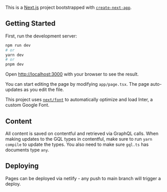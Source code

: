 This is a [Next.js](https://nextjs.org/) project bootstrapped with [`create-next-app`](https://github.com/vercel/next.js/tree/canary/packages/create-next-app).

## Getting Started

First, run the development server:

```bash
npm run dev
# or
yarn dev
# or
pnpm dev
```

Open [http://localhost:3000](http://localhost:3000) with your browser to see the result.

You can start editing the page by modifying `app/page.tsx`. The page auto-updates as you edit the file.

This project uses [`next/font`](https://nextjs.org/docs/basic-features/font-optimization) to automatically optimize and load Inter, a custom Google Font.

## Content

All content is saved on contentful and retrieved via GraphQL calls. When making updates to the GQL types in contentful, make sure to run `yarn compile` to update the types. You also need to make sure `gql.ts` has documents type `any`.

## Deploying

Pages can be deployed via netlify - any push to main branch will trigger a deploy.

